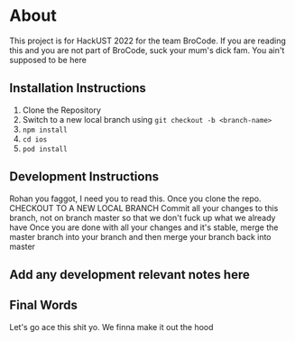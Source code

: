 # About
This project is for HackUST 2022 for the team BroCode. If you are reading this and you are not part of BroCode, suck your mum's dick fam. You ain't supposed to be here

## Installation Instructions
1. Clone the Repository
2. Switch to a new local branch using `git checkout -b <branch-name>`
3. `npm install`
5. `cd ios`
6. `pod install`

## Development Instructions
Rohan you faggot, I need you to read this. Once you clone the repo. CHECKOUT TO A NEW LOCAL BRANCH
Commit all your changes to this branch, not on branch master so that we don't fuck up what we already have
Once you are done with all your changes and it's stable, merge the master branch into your branch and then
merge your branch back into master

## Add any development relevant notes here

## Final Words
Let's go ace this shit yo. We finna make it out the hood

